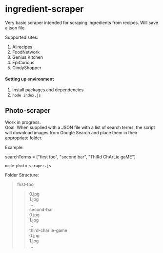﻿# ingredient-scraper

Very basic scraper intended for scraping ingredients from recipes. Will save a json file.

Supported sites:  
1) Allrecipes  
2) FoodNetwork  
3) Genius Kitchen  
4) EpiCurious  
5) CindyShopper  

#### Setting up environment
1) Install packages and dependencies  
2) ```node index.js```


## Photo-scraper

Work in progress.   
Goal: When supplied with a JSON file with a list of search terms, the script will download images from Google Search and place them in their appropriate folder.  

Example:  

searchTerms = ["first foo", "second bar", "ThiRd ChArLie gaME"]

```node photo-scraper.js```

Folder Structure:
> first-foo  
>> 0.jpg  
>> 1.jpg  
>> ...  
>second-bar  
>> 0.jpg  
>> 1.jpg  
>> ...  
> third-charlie-game  
>> 0.jpg  
>> 1.jpg  
>> ...  
